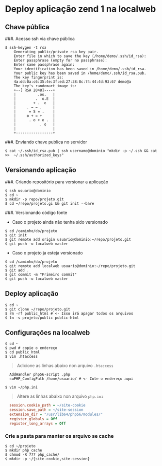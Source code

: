 # Deploy aplicação zend 1 na localweb


## Chave pública
###. Acesso ssh via chave pública
```shell
$ ssh-keygen -t rsa
    Generating public/private rsa key pair.
    Enter file in which to save the key (/home/demo/.ssh/id_rsa): 
    Enter passphrase (empty for no passphrase): 
    Enter same passphrase again: 
    Your identification has been saved in /home/demo/.ssh/id_rsa.
    Your public key has been saved in /home/demo/.ssh/id_rsa.pub.
    The key fingerprint is:
    4a:dd:0a:c6:35:4e:3f:ed:27:38:8c:74:44:4d:93:67 demo@a
    The key's randomart image is:
    +--[ RSA 2048]----+
    |          .oo.   |
    |         .  o.E  |
    |        + .  o   |
    |     . = = .     |
    |      = S = .    |
    |     o + = +     |
    |      . o + o .  |
    |           . o   |
    |                 |
    +-----------------+ 

```
###. Enviando chave publica no servidor
```shell
$ cat ~/.ssh/id_rsa.pub | ssh username@dominio "mkdir -p ~/.ssh && cat >>  ~/.ssh/authorized_keys"
```
## Versionando aplicação
###. Criando repositório para versionar a aplicação
```shell
$ ssh usuario@dominio
$ cd ~
$ mkdir -p repo/projeto.git
$ cd ~/repo/projeto.gi && git init --bare
```

###. Versionando código fonte

* Caso o projeto ainda não tenha sido versionado
```shell
$ cd /caminho/do/projeto
$ git init
$ git remote add origin usuario@dominio:~/repo/projeto.git
$ git push -u localweb master
```
* Caso o projeto ja esteja versionado
```shell
$ cd /caminho/do/projeto
$ git remote add localweb usuario@dominio:~/repo/projeto.git
$ git add .
$ git commit -m "Primeiro commit"
$ git push -u localweb master
```

## Deploy aplicação
```shell
$ cd ~
$ git clone ~/repo/projeto.git
$ rm -rf public_html # <- Isso irá apagar todos os arquivos
$ ln -s projeto/public public-html
```

## Configurações na localweb 
```shell
$ cd ~
$ pwd # copie o endereço
$ cd public_html
$ vim .htaccess
```

> Adicione as linhas abaixo non arquivo ```.htaccess```
```shell
  AddHandler php56-script .php
  suPHP_ConfigPath /home/usuario/ # <- Cole o endereço aqui
```

```shell
$ vim ~/php.ini
```
> Altere as linhas abaixo non arquivo ```php.ini```
```ini
  session.cookie_path = ~/site-cookie
  session.save_path = ~/site-session
  extension_dir = "/usr/lib64/php56/modules/"
  register_globals = Off
  register_long_arrays = Off
```

### Crie a pasta para manter os arquivo se cache
```shell
$ cd ~/projeto
$ mkdir php_cache
$ chmod -R 777 php_cache/
$ mkdir -p ~/{site-cookie,site-session}
```

